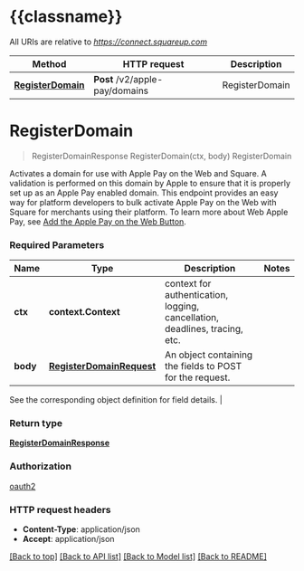 # {{classname}}

All URIs are relative to *https://connect.squareup.com*

 Method                                              | HTTP request                   | Description    
-----------------------------------------------------|--------------------------------|----------------
 [**RegisterDomain**](ApplePayApi.md#RegisterDomain) | **Post** /v2/apple-pay/domains | RegisterDomain 

# **RegisterDomain**

> RegisterDomainResponse RegisterDomain(ctx, body)
> RegisterDomain

Activates a domain for use with Apple Pay on the Web and Square. A validation is performed on this domain by Apple to
ensure that it is properly set up as an Apple Pay enabled domain. This endpoint provides an easy way for platform
developers to bulk activate Apple Pay on the Web with Square for merchants using their platform. To learn more about Web
Apple Pay,
see [Add the Apple Pay on the Web Button](https://developer.squareup.com/docs/payment-form/add-digital-wallets/apple-pay).

### Required Parameters

 Name     | Type                                                  | Description                                                                 | Notes 
----------|-------------------------------------------------------|-----------------------------------------------------------------------------|-------
 **ctx**  | **context.Context**                                   | context for authentication, logging, cancellation, deadlines, tracing, etc. 
 **body** | [**RegisterDomainRequest**](RegisterDomainRequest.md) | An object containing the fields to POST for the request.                    

See the corresponding object definition for field details. |

### Return type

[**RegisterDomainResponse**](RegisterDomainResponse.md)

### Authorization

[oauth2](../README.md#oauth2)

### HTTP request headers

- **Content-Type**: application/json
- **Accept**: application/json

[[Back to top]](#) [[Back to API list]](../README.md#documentation-for-api-endpoints) [[Back to Model list]](../README.md#documentation-for-models) [[Back to README]](../README.md)

